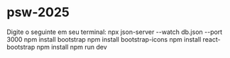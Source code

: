 # psw-2025

Digite o seguinte em seu terminal:
npx json-server --watch db.json --port 3000
npm install bootstrap
npm install bootstrap-icons
npm install react-bootstrap
npm install
npm run dev
